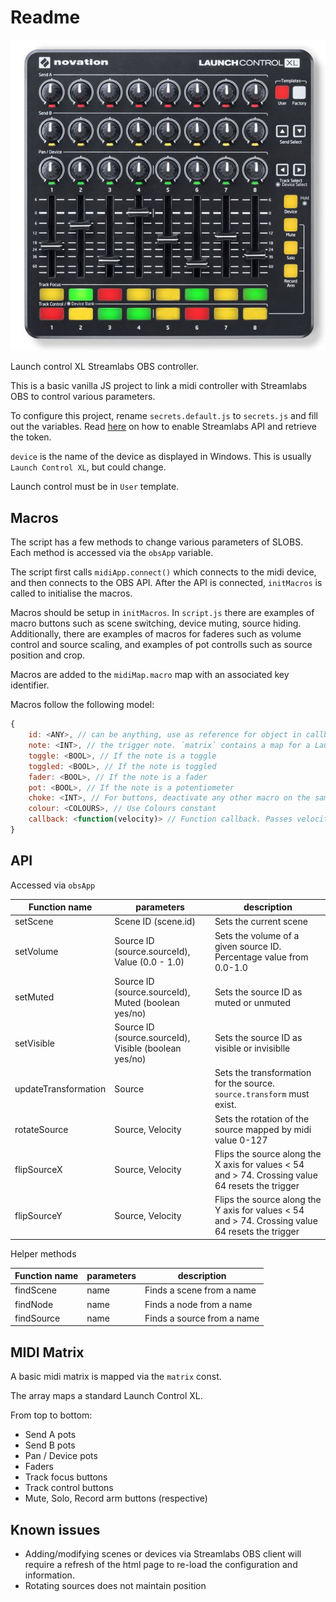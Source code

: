 # Readme

![Launch control XL](launchcontrol.jpg)

Launch control XL Streamlabs OBS controller.

This is a basic vanilla JS project to link a midi controller with Streamlabs OBS to control various parameters.

To configure this project, rename `secrets.default.js` to `secrets.js` and fill out the variables. Read [here](https://github.com/stream-labs/streamlabs-obs-api-docs#how-to-connect-web-application-to-streamlabs-obs) on how to enable Streamlabs API and retrieve the token.

`device` is the name of the device as displayed in Windows. This is usually `Launch Control XL`, but could change.

Launch control must be in `User` template.

## Macros

The script has a few methods to change various parameters of SLOBS. Each method is accessed via the `obsApp` variable.

The script first calls `midiApp.connect()` which connects to the midi device, and then connects to the OBS API. After the API is connected, `initMacros` is called to initialise the macros.

Macros should be setup in `initMacros`. In `script.js` there are examples of macro buttons such as scene switching, device muting, source hiding. Additionally, there are examples of macros for faderes such as volume control and source scaling, and examples of pot controlls such as source position and crop.

Macros are added to the `midiMap.macro` map with an associated key identifier.

Macros follow the following model:

```js
{
	id: <ANY>, // can be anything, use as reference for object in callback
	note: <INT>, // the trigger note. `matrix` contains a map for a Launch Control XL
	toggle: <BOOL>, // If the note is a toggle
	toggled: <BOOL>, // If the note is toggled
	fader: <BOOL>, // If the note is a fader
	pot: <BOOL>, // If the note is a potentiometer
	choke: <INT>, // For buttons, deactivate any other macro on the same choke value first before callback
	colour: <COLOURS>, // Use Colours constant
	callback: <function(velocity)> // Function callback. Passes velocity as parameter
}
```

## API

Accessed via `obsApp`

| Function name | parameters | description |
|---------------|------------|-------------|
| setScene | Scene ID (scene.id) | Sets the current scene |
| setVolume | Source ID (source.sourceId), Value (0.0 - 1.0) | Sets the volume of a given source ID. Percentage value from 0.0-1.0 |
| setMuted | Source ID (source.sourceId), Muted (boolean yes/no) | Sets the source ID as muted or unmuted |
| setVisible | Source ID (source.sourceId), Visible (boolean yes/no) | Sets the source ID as visible or invisiblle |
| updateTransformation | Source | Sets the transformation for the source. `source.transform` must exist. |
| rotateSource | Source, Velocity | Sets the rotation of the source mapped by midi value 0-127 |
| flipSourceX | Source, Velocity | Flips the source along the X axis for values < 54 and > 74. Crossing value 64 resets the trigger | 
| flipSourceY | Source, Velocity | Flips the source along the Y axis for values < 54 and > 74. Crossing value 64 resets the trigger  | 

Helper methods 

| Function name | parameters | description |
|---------------|------------|-------------|
| findScene | name | Finds a scene from a name |
| findNode | name | Finds a node from a name |
| findSource | name | Finds a source from a name |


## MIDI Matrix

A basic midi matrix is mapped via the `matrix` const.

The array maps a standard Launch Control XL.

From top to bottom:

- Send A pots
- Send B pots
- Pan / Device pots
- Faders
- Track focus buttons
- Track control buttons
- Mute, Solo, Record arm buttons (respective)

## Known issues

- Adding/modifying scenes or devices via Streamlabs OBS client will require a refresh of the html page to re-load the configuration and information.
- Rotating sources does not maintain position

